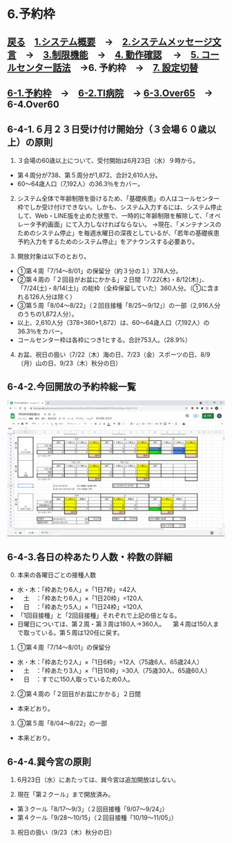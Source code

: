 # 6.予約枠  
## [戻る](https://github.com/78tch/VaccineYoyaku)　[1.システム概要](https://github.com/78tch/VaccineYoyaku/blob/main/1About/1-1About.md)　→　[2.システムメッセージ文言](https://github.com/78tch/VaccineYoyaku/blob/main/2SystemMessage/2-0Messages.md)　→　[3.制限機能](https://github.com/78tch/VaccineYoyaku/blob/main/3Limit/3-1Limit.md)　→　[4. 動作確認](https://github.com/78tch/VaccineYoyaku/blob/main/4Check/4-1Check.md) 　→　[5. コールセンター話法](https://github.com/78tch/VaccineYoyaku/blob/main/5Callcenter/5-1Callcenter.md)　→6. 予約枠　→　[7. 設定切替](https://github.com/78tch/VaccineYoyaku/blob/main/7Operation/7-1Operation.md)  
## [6-1.予約枠](https://github.com/78tch/VaccineYoyaku/blob/main/6Timetable/6-1Timetable.md)　→　[6-2.TI病院](https://github.com/78tch/VaccineYoyaku/blob/main/6Timetable/6-2TIHP.md)　→ [6-3.Over65](https://github.com/78tch/VaccineYoyaku/blob/main/6Timetable/6-4Over60.md)　→　6-4.Over60  

## 6-4-1.６月２３日受け付け開始分（３会場６０歳以上）の原則  
1. ３会場の60歳以上について、受付開始は6月23日（水）９時から。  
* 第４周分が738、第５周分が1,872、合計2,610人分。
* 60～64歳人口（7,192人）の36.3％をカバー。

2. システム全体で年齢制限を掛けるため、「基礎疾患」の人はコールセンター枠でしか受け付けできない。しかも、システム入力するには、システム停止して、Web・LINE版を止めた状態で、一時的に年齢制限を解除して、「オペレータ予約画面」にて入力しなければならない。
→現在、「メンテナンスのためのシステム停止」を毎週水曜日の深夜としているが、「若年の基礎疾患予約入力をするためのシステム停止」をアナウンスする必要あり。

3. 開放対象は以下のとおり。
* ①第４周「7/14〜8/01」の保留分（約３分の１）378人分。  
* ②第４周の「２回目がお盆にかかる」２日間「7/22(木)・8/12(木)」、「7/24(土)・8/14(土)」の総枠（全枠保留していた）360人分。（①に含まれる126人分は除く）  
* ③第５周「8/04〜8/22」（２回目接種「8/25〜9/12」）の一部（2,916人分のうちの1,872人分）。
* 以上、2,610人分（378+360+1,872）は、60～64歳人口（7,192人）の36.3％をカバー。
* コールセンター枠は各枠につき1とする。合計753人。（28.9%）

4. お盆、祝日の扱い（7/22（木）海の日、7/23（金）スポーツの日、8/9（月）山の日、9/23（木）秋分の日）

## 6-4-2.今回開放の予約枠総一覧
<img src="data\20210623\Center1.png" alt="image">  

## 6-4-3.各日の枠あたり人数・枠数の詳細
0. 本来の各曜日ごとの接種人数
* 水・木：「枠あたり6人」×「1日7枠」=42人
* 　土　：「枠あたり6人」×「1日20枠」=120人
* 　日　：「枠あたり5人」×「1日24枠」=120人
* 「1回目接種」と「2回目接種」それぞれで上記の倍となる。
* 日曜日については、第２周・第３周は180人→360人。
　第４周は150人まで取っている。第５周は120任に戻す。

1. ①第４周「7/14～8/01」の保留分
* 水・木：「枠あたり2人」×「1日6枠」=12人（75歳6人、65歳24人）
* 　土　：「枠あたり3人」×「1日10枠」=30人（75歳30人、65歳60人）
* 　日　：すでに150人取っているため0人。

2. ②第４周の「２回目がお盆にかかる」２日間
* 本来どおり。

3. ③第５周「8/04〜8/22」の一部
* 本来どおり。

## 6-4-4.巽今宮の原則
1. 6月23日（水）にあたっては、巽今宮は追加開放はしない。

2. 現在「第２クール」まで開放済み。
* 第３クール「8/17～9/3」（２回目接種「9/07〜9/24」）
* 第４クール「9/28～10/15」（２回目接種「10/19〜11/05」）

3. 祝日の扱い（9/23（木）秋分の日）

